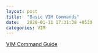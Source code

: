 ```yaml
---
layout: post
title:  "Basic VIM Commands"
date:   2020-01-11 17:31:38 +0530
categories: VIM
---
```


[VIM Command Guide][1]

[1]: https://github.com/hsmhsm/Random/blob/master/Vim-Commands/vim-commands.adoc

